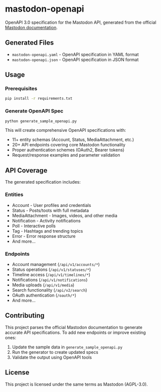 # mastodon-openapi

OpenAPI 3.0 specification for the Mastodon API, generated from the official [Mastodon documentation](https://github.com/mastodon/documentation).

## Generated Files

- `mastodon-openapi.yaml` - OpenAPI specification in YAML format
- `mastodon-openapi.json` - OpenAPI specification in JSON format

## Usage

### Prerequisites

```bash
pip install -r requirements.txt
```

### Generate OpenAPI Spec

```bash
python generate_sample_openapi.py
```

This will create comprehensive OpenAPI specifications with:
- 11+ entity schemas (Account, Status, MediaAttachment, etc.)
- 20+ API endpoints covering core Mastodon functionality
- Proper authentication schemes (OAuth2, Bearer tokens)
- Request/response examples and parameter validation

## API Coverage

The generated specification includes:

### Entities
- Account - User profiles and credentials
- Status - Posts/toots with full metadata
- MediaAttachment - Images, videos, and other media
- Notification - Activity notifications
- Poll - Interactive polls
- Tag - Hashtags and trending topics
- Error - Error response structure
- And more...

### Endpoints
- Account management (`/api/v1/accounts/*`)
- Status operations (`/api/v1/statuses/*`)
- Timeline access (`/api/v1/timelines/*`)
- Notifications (`/api/v1/notifications`)
- Media uploads (`/api/v1/media`)
- Search functionality (`/api/v2/search`)
- OAuth authentication (`/oauth/*`)
- And more...

## Contributing

This project parses the official Mastodon documentation to generate accurate API specifications. To add new endpoints or improve existing ones:

1. Update the sample data in `generate_sample_openapi.py`
2. Run the generator to create updated specs
3. Validate the output using OpenAPI tools

## License

This project is licensed under the same terms as Mastodon (AGPL-3.0).